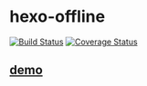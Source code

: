 # hexo-offline
[![Build Status](https://img.shields.io/travis/JLHwung/hexo-offline.svg?style=flat-square)](https://travis-ci.org/JLHwung/hexo-offline)
[![Coverage Status](https://img.shields.io/coveralls/JLHwung/hexo-offline.svg?style=flat-square)](https://coveralls.io/github/JLHwung/hexo-offline)

## [demo](https://jhuang.me)
